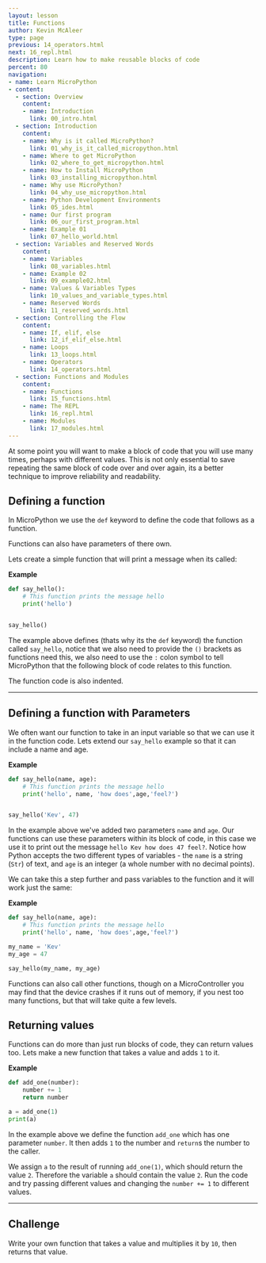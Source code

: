 ```yaml
---
layout: lesson
title: Functions
author: Kevin McAleer
type: page
previous: 14_operators.html
next: 16_repl.html
description: Learn how to make reusable blocks of code
percent: 80
navigation:
- name: Learn MicroPython
- content:
  - section: Overview
    content:
    - name: Introduction
      link: 00_intro.html
  - section: Introduction
    content:
    - name: Why is it called MicroPython?
      link: 01_why_is_it_called_micropython.html
    - name: Where to get MicroPython
      link: 02_where_to_get_micropython.html
    - name: How to Install MicroPython
      link: 03_installing_micropython.html
    - name: Why use MicroPython?
      link: 04_why_use_micropython.html
    - name: Python Development Environments
      link: 05_ides.html
    - name: Our first program
      link: 06_our_first_program.html
    - name: Example 01
      link: 07_hello_world.html
  - section: Variables and Reserved Words
    content:
    - name: Variables
      link: 08_variables.html
    - name: Example 02
      link: 09_example02.html
    - name: Values & Variables Types
      link: 10_values_and_variable_types.html
    - name: Reserved Words
      link: 11_reserved_words.html
  - section: Controlling the Flow
    content:
    - name: If, elif, else
      link: 12_if_elif_else.html
    - name: Loops
      link: 13_loops.html
    - name: Operators
      link: 14_operators.html
  - section: Functions and Modules
    content:
    - name: Functions
      link: 15_functions.html
    - name: The REPL
      link: 16_repl.html
    - name: Modules
      link: 17_modules.html
---
```



At some point you will want to make a block of code that you will use many times, perhaps with different values. This is not only essential to save repeating the same block of code over and over again, its a better technique to improve reliability and readability.

## Defining a function
In MicroPython we use the `def` keyword to define the code that follows as a function. 

Functions can also have parameters of there own.

Lets create a simple function that will print a message when its called:

**Example**

```python
def say_hello():
    # This function prints the message hello
    print('hello')


say_hello()
```

The example above defines (thats why its the `def` keyword) the function called `say_hello`, notice that we also need to provide the `()` brackets as functions need this, we also need to use the `:` colon symbol to tell MicroPython that the following block of code relates to this function.

The function code is also indented.

---

## Defining a function with Parameters

We often want our function to take in an input variable so that we can use it in the function code. Lets extend our `say_hello` example so that it can include a name and age.

**Example**

```python
def say_hello(name, age):
    # This function prints the message hello
    print('hello', name, 'how does',age,'feel?')


say_hello('Kev', 47)
```

In the example above we've added two parameters `name` and `age`. Our functions can use these parameters within its block of code, in this case we use it to print out the message `hello Kev how does 47 feel?`.
Notice how Python accepts the two different types of variables - the `name` is a string (`Str`) of text, and `age` is an integer (a whole number with no decimal points).

We can take this a step further and pass variables to the function and it will work just the same:

**Example**

```python
def say_hello(name, age):
    # This function prints the message hello
    print('hello', name, 'how does',age,'feel?')

my_name = 'Kev'
my_age = 47

say_hello(my_name, my_age)
```

Functions can also call other functions, though on a MicroController you may find that the device crashes if it runs out of memory, if you nest too many functions, but that will take quite a few levels.

## Returning values

Functions can do more than just run blocks of code, they can return values too. Lets make a new function that takes a value and adds `1` to it.

**Example**

```python
def add_one(number):
    number += 1
    return number

a = add_one(1)
print(a)
```

In the example above we define the function `add_one` which has one parameter `number`. It then adds `1` to the number and `return`s the number to the caller.

We assign `a` to the result of running `add_one(1)`, which should return the value `2`. Therefore the variable `a` should contain the value `2`. Run the code and try passing different values and changing the `number += 1` to different values.


---

## Challenge

Write your own function that takes a value and multiplies it by `10`, then returns that value.